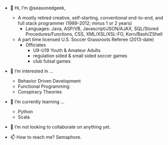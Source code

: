 - 👋 Hi, I’m @seasonedgeek,
  - A mostly retired creative, self-starting, conventional end-to-end, and full stack programmer (1989-2012; minus 1 or 2 years)
    - Languages: Java, ASP/VB, Javascript/JSON/AJAX, SQL/Stored Procedures/Functions, CSS, XML/XSL/XSL-FO, Korn/Bash/ZShell
  - A part time licensed U.S. Soccer Grassroots Referee (2013-date)
    - Officiates
      - U9-U19 Youth & Amateur Adults
      - regulation sided & small sided soccer games
      - club futsal games

- 👀 I’m interested in ...
  - Behavior Driven Development
  - Functional Programming
  - Conspiracy Theories

- 🌱 I’m currently learning ...
  - Python
  - Scala

- 💞️ I’m not looking to collaborate on anything yet.

- 📫 How to reach me? Semaphore.

<!---
seasonedgeek/seasonedgeek is a ✨ special ✨ repository because its `README.md` (this file) appears on your GitHub profile.
You can click the Preview link to take a look at your changes.
--->
